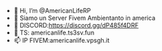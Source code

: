 - 👋 Hi, I’m @AmericanLifeRP
- 👀 Siamo un Server Fivem Ambientanto in america
- 🌱 DISCORD:https://discord.gg/dP485f4DRF
- 💞️ TS: americanlife.ts3sv.fun
- 📫 IP FIVEM:americanlife.vpsgh.it

<!---
AmericanLifeRP/AmericanLifeRP is a ✨ special ✨ repository because its `README.md` (this file) appears on your GitHub profile.
You can click the Preview link to take a look at your changes.
--->
